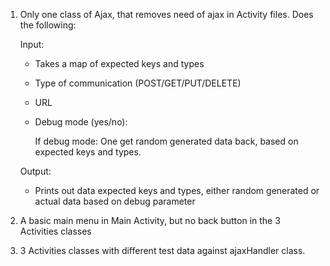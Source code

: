 1. Only one class of Ajax, that removes need of ajax in Activity files. Does the following:
   
    Input:
    - Takes a map of expected keys and types
    - Type of communication (POST/GET/PUT/DELETE)
    - URL
    - Debug mode (yes/no):

      If debug mode: One get random generated data back, based on expected keys and types.
      
    Output:
     - Prints out data expected keys and types, either random generated or actual data based on debug parameter
3. A basic main menu in Main Activity, but no back button in the 3 Activities classes
4. 3 Activities classes with different test data against ajaxHandler class.
